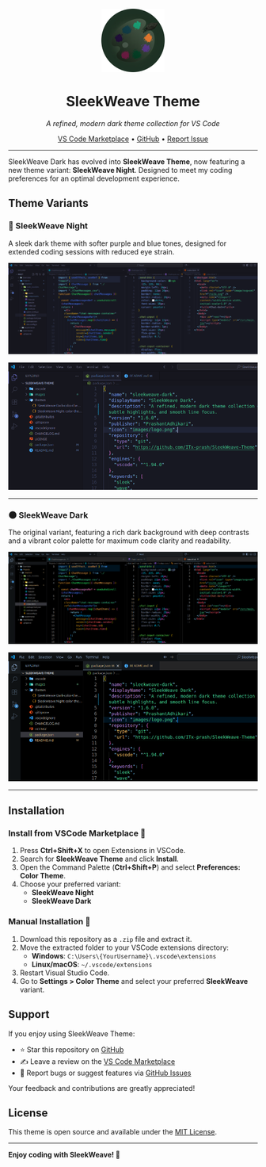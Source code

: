 <p align="center">
  <img src="./images/logo.png" alt="SleekWeave Theme Logo" width="128" height="128">
</p>

<h1 align="center">SleekWeave Theme</h1>

<p align="center">
  <em>A refined, modern dark theme collection for VS Code</em>
</p>

<p align="center">
  <a href="https://marketplace.visualstudio.com/items?itemName=PrashantAdhikari.sleekweave-dark">VS Code Marketplace</a> •
  <a href="https://github.com/ITx-prash/SleekWeave-Theme">GitHub</a> •
  <a href="https://github.com/ITx-prash/SleekWeave-Theme/issues">Report Issue</a>
</p>

---

SleekWeave Dark has evolved into **SleekWeave Theme**, now featuring a new theme variant: **SleekWeave Night**. Designed to meet my coding preferences for an optimal development experience.

## Theme Variants

### 🌙 SleekWeave Night

A sleek dark theme with softer purple and blue tones, designed for extended coding sessions with reduced eye strain.

![SleekWeave Night - Preview 1](./images/sleekweave-night-preview1.png)

![SleekWeave Night - Preview 2](./images/sleekweave-night-preview2.png)

---

### 🌑 SleekWeave Dark

The original variant, featuring a rich dark background with deep contrasts and a vibrant color palette for maximum code clarity and readability.

![SleekWeave Dark - Preview 1](./images/sleekweave-dark-preview1.png)

![SleekWeave Dark - Preview 2](./images/sleekweave-dark-preview2.png)

---

## Installation

### Install from VSCode Marketplace 🛒

1.  Press **Ctrl+Shift+X** to open Extensions in VSCode.
2.  Search for **SleekWeave Theme** and click **Install**.
3.  Open the Command Palette (**Ctrl+Shift+P**) and select **Preferences: Color Theme**.
4.  Choose your preferred variant:
    - **SleekWeave Night**
    - **SleekWeave Dark**

### Manual Installation 📂

1.  Download this repository as a `.zip` file and extract it.
2.  Move the extracted folder to your VSCode extensions directory:
    - **Windows**: `C:\Users\{YourUsername}\.vscode\extensions`
    - **Linux/macOS**: `~/.vscode/extensions`
3.  Restart Visual Studio Code.
4.  Go to **Settings > Color Theme** and select your preferred **SleekWeave** variant.

## Support

If you enjoy using SleekWeave Theme:
- ⭐ Star this repository on [GitHub](https://github.com/ITx-prash/SleekWeave-Theme)
- ✍️ Leave a review on the [VS Code Marketplace](https://marketplace.visualstudio.com/items?itemName=PrashantAdhikari.sleekweave-dark&ssr=false#review-details)
- 🐛 Report bugs or suggest features via [GitHub Issues](https://github.com/ITx-prash/SleekWeave-Theme/issues)

Your feedback and contributions are greatly appreciated!

## License

This theme is open source and available under the [MIT License](LICENSE).

---

**Enjoy coding with SleekWeave! 🚀**
